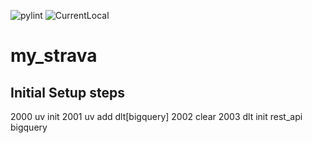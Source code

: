 ![pylint]()
![CurrentLocal](https://img.shields.io/badge/machine-Latitude-brightgreen)

# my_strava



## Initial Setup steps

 2000  uv init
 2001  uv add dlt[bigquery]
 2002  clear
 2003  dlt init rest_api bigquery